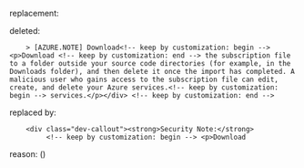 replacement:

deleted:

		> [AZURE.NOTE] Download<!-- keep by customization: begin --> <p>Download <!-- keep by customization: end --> the subscription file to a folder outside your source code directories (for example, in the Downloads folder), and then delete it once the import has completed. A malicious user who gains access to the subscription file can edit, create, and delete your Azure services.<!-- keep by customization: begin --> services.</p></div> <!-- keep by customization: end -->

replaced by:

		<div class="dev-callout"><strong>Security Note:</strong>
		     <!-- keep by customization: begin --> <p>Download

reason: ()

